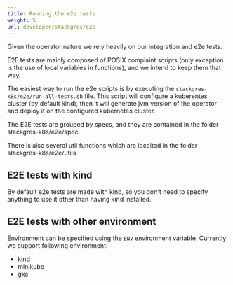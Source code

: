 ```yaml
---
title: Running the e2e tests
weight: 5
url: developer/stackgres/e2e
---
```


Given the operator nature we rely heavily on our integration and e2e tests. 

E2E tests are mainly composed of POSIX complaint scripts (only exception is the use of local variables in functions),
 and we intend to keep them that way. 

The easiest way to run the e2e scripts is by executing the `stackgres-k8s/e2e/run-all-tests.sh` file.
 This script will configure a kuberentes cluster (by default kind), then it will generate jvm version
  of the operator and deploy it on the configured kubernetes cluster. 

The E2E tests are grouped by specs, and they are contained in the folder stackgres-k8s/e2e/spec. 

There is also several util functions which are localted in the folder stackgres-k8s/e2e/utils

## E2E tests with kind

By default e2e tests are made with kind, so you don't need to specify anything to use it other than having kind installed.

## E2E tests with other environment

Environment can be specified using the `ENV` environment variable. Currently we support following environment:

* kind
* minikube
* gke

